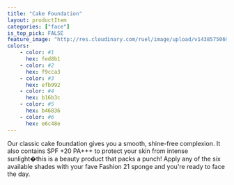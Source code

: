 ```yaml
---
title: "Cake Foundation"
layout: productItem
categories: ["face"]
is_top_pick: FALSE
feature_image: "http://res.cloudinary.com/ruel/image/upload/v1438575069/fashion21/picture-1.jpg"
colors:
    - color: #1
      hex: fed8b1
    - color: #2
      hex: f9cca3
    - color: #3
      hex: efb992
    - color: #4
      hex: b16b3c
    - color: #5
      hex: b46836
    - color: #6
      hex: e6c48e
---
```

Our classic cake foundation gives you a smooth, shine-free complexion. It also contains SPF +20 PA+++ to protect your skin from intense sunlight�this is a beauty product that packs a punch!  Apply any of the six available shades with your fave Fashion 21 sponge and you're ready to face the day.